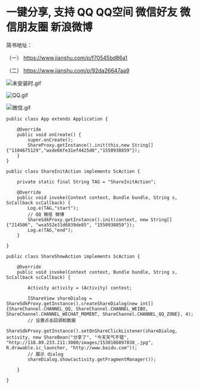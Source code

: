 # 一键分享, 支持 QQ QQ空间 微信好友 微信朋友圈 新浪微博

简书地址：

（一） https://www.jianshu.com/p/f70545bd86a1

（二） https://www.jianshu.com/p/92da26647aa9

![未安装时.gif](https://upload-images.jianshu.io/upload_images/8886407-d46914f1227ed2f8.gif?imageMogr2/auto-orient/strip)

![QQ.gif](https://upload-images.jianshu.io/upload_images/8886407-3f880a7b16753c35.gif?imageMogr2/auto-orient/strip)

![微信.gif](https://upload-images.jianshu.io/upload_images/8886407-cdc8e3aa15580665.gif?imageMogr2/auto-orient/strip)

```
public class App extends Application {

    @Override
    public void onCreate() {
        super.onCreate();
        ShareProxy.getInstance().init(this,new String[]{"1104675129","wxde66fe31ef4425d0","1550938859"});
    }
}
```

```
public class ShareInitAction implements ScAction {

    private static final String TAG = "ShareInitAction";

    @Override
    public void invoke(Context context, Bundle bundle, String s, ScCallback scCallback) {
        Log.e(TAG,"start");
        // QQ 微信 微博
        ShareSdkProxy.getInstance().init(context, new String[]{"214506", "wxa552e31d6839de85", "1550938859"});
        Log.e(TAG,"end");
    }

}
```

```
public class ShareShowAction implements ScAction {

    @Override
    public void invoke(Context context, Bundle bundle, String s, ScCallback scCallback) {

        Activity activity = (Activity) context;

        IShareView shareDialog = ShareSdkProxy.getInstance().createShareDialog(new int[]{ShareChannel.CHANNEL_QQ, ShareChannel.CHANNEL_WEIBO, ShareChannel.CHANNEL_WECHAT_MOMENT, ShareChannel.CHANNEL_QQ_ZONE}, 4);
        // 设置点击回调和数据
        ShareSdkProxy.getInstance().setOnShareClickListener(shareDialog, activity, new ShareBean("分享了", "今天天气不错", "http://118.89.233.211:3000/images/1530106897838_.jpg", R.drawable.ic_launcher, "http://www.baidu.com"));
        // 展示 dialog
        shareDialog.show(activity.getFragmentManager());

    }

}
```
